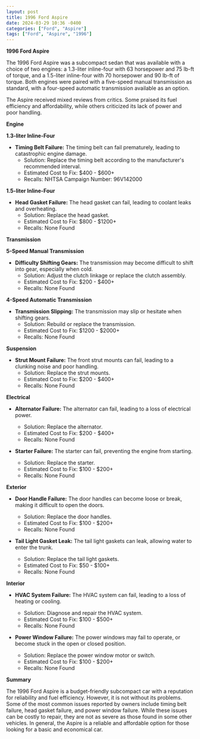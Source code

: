 ```yaml
---
layout: post
title: 1996 Ford Aspire
date: 2024-03-29 10:36 -0400
categories: ["Ford", "Aspire"]
tags: ["Ford", "Aspire", "1996"]
---
```

**1996 Ford Aspire**

The 1996 Ford Aspire was a subcompact sedan that was available with a choice of two engines: a 1.3-liter inline-four with 63 horsepower and 75 lb-ft of torque, and a 1.5-liter inline-four with 70 horsepower and 90 lb-ft of torque. Both engines were paired with a five-speed manual transmission as standard, with a four-speed automatic transmission available as an option.

The Aspire received mixed reviews from critics. Some praised its fuel efficiency and affordability, while others criticized its lack of power and poor handling.

**Engine**

**1.3-liter Inline-Four**

* **Timing Belt Failure:** The timing belt can fail prematurely, leading to catastrophic engine damage.
    * Solution: Replace the timing belt according to the manufacturer's recommended interval.
    * Estimated Cost to Fix: $400 - $600+
    * Recalls: NHTSA Campaign Number: 96V142000

**1.5-liter Inline-Four**

* **Head Gasket Failure:** The head gasket can fail, leading to coolant leaks and overheating.
    * Solution: Replace the head gasket.
    * Estimated Cost to Fix: $800 - $1200+
    * Recalls: None Found

**Transmission**

**5-Speed Manual Transmission**

* **Difficulty Shifting Gears:** The transmission may become difficult to shift into gear, especially when cold.
    * Solution: Adjust the clutch linkage or replace the clutch assembly.
    * Estimated Cost to Fix: $200 - $400+
    * Recalls: None Found

**4-Speed Automatic Transmission**

* **Transmission Slipping:** The transmission may slip or hesitate when shifting gears.
    * Solution: Rebuild or replace the transmission.
    * Estimated Cost to Fix: $1200 - $2000+
    * Recalls: None Found

**Suspension**

* **Strut Mount Failure:** The front strut mounts can fail, leading to a clunking noise and poor handling.
    * Solution: Replace the strut mounts.
    * Estimated Cost to Fix: $200 - $400+
    * Recalls: None Found

**Electrical**

* **Alternator Failure:** The alternator can fail, leading to a loss of electrical power.
    * Solution: Replace the alternator.
    * Estimated Cost to Fix: $200 - $400+
    * Recalls: None Found

* **Starter Failure:** The starter can fail, preventing the engine from starting.
    * Solution: Replace the starter.
    * Estimated Cost to Fix: $100 - $200+
    * Recalls: None Found

**Exterior**

* **Door Handle Failure:** The door handles can become loose or break, making it difficult to open the doors.
    * Solution: Replace the door handles.
    * Estimated Cost to Fix: $100 - $200+
    * Recalls: None Found

* **Tail Light Gasket Leak:** The tail light gaskets can leak, allowing water to enter the trunk.
    * Solution: Replace the tail light gaskets.
    * Estimated Cost to Fix: $50 - $100+
    * Recalls: None Found

**Interior**

* **HVAC System Failure:** The HVAC system can fail, leading to a loss of heating or cooling.
    * Solution: Diagnose and repair the HVAC system.
    * Estimated Cost to Fix: $100 - $500+
    * Recalls: None Found

* **Power Window Failure:** The power windows may fail to operate, or become stuck in the open or closed position.
    * Solution: Replace the power window motor or switch.
    * Estimated Cost to Fix: $100 - $200+
    * Recalls: None Found

**Summary**

The 1996 Ford Aspire is a budget-friendly subcompact car with a reputation for reliability and fuel efficiency. However, it is not without its problems. Some of the most common issues reported by owners include timing belt failure, head gasket failure, and power window failure. While these issues can be costly to repair, they are not as severe as those found in some other vehicles. In general, the Aspire is a reliable and affordable option for those looking for a basic and economical car.
